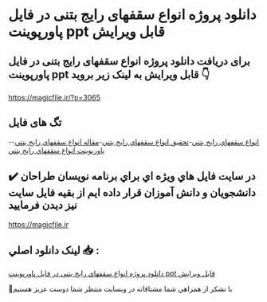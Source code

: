 # دانلود پروژه انواع سقفهای رایج بتنی در فایل پاورپوینت ppt قابل ویرایش

## برای دریافت دانلود پروژه انواع سقفهای رایج بتنی در فایل پاورپوینت ppt قابل ویرایش به لینک زیر بروید 👇

https://magicfile.ir/?p=3065

## تگ های فایل

-[انواع سقفهاي رايج بتني](https://magicfile.ir/product/%d9%be%d8%b1%d9%88%da%98%d9%87-%d8%a7%d9%86%d9%88%d8%a7%d8%b9-%d8%b3%d9%82%d9%81%d9%87%d8%a7%d9%8a-%d8%b1%d8%a7%d9%8a%d8%ac-%d8%a8%d8%aa%d9%86%d9%8a-%d8%af%d8%b1-%d9%81%d8%a7%db%8c%d9%84/)-[تحقیق انواع سقفهاي رايج بتني](https://magicfile.ir/product/%d9%be%d8%b1%d9%88%da%98%d9%87-%d8%a7%d9%86%d9%88%d8%a7%d8%b9-%d8%b3%d9%82%d9%81%d9%87%d8%a7%d9%8a-%d8%b1%d8%a7%d9%8a%d8%ac-%d8%a8%d8%aa%d9%86%d9%8a-%d8%af%d8%b1-%d9%81%d8%a7%db%8c%d9%84/)-[مقاله انواع سقفهاي رايج بتني](https://magicfile.ir/product/%d9%be%d8%b1%d9%88%da%98%d9%87-%d8%a7%d9%86%d9%88%d8%a7%d8%b9-%d8%b3%d9%82%d9%81%d9%87%d8%a7%d9%8a-%d8%b1%d8%a7%d9%8a%d8%ac-%d8%a8%d8%aa%d9%86%d9%8a-%d8%af%d8%b1-%d9%81%d8%a7%db%8c%d9%84/)-[پاورپوینت انواع سقفهاي رايج بتني](https://magicfile.ir/product/%d9%be%d8%b1%d9%88%da%98%d9%87-%d8%a7%d9%86%d9%88%d8%a7%d8%b9-%d8%b3%d9%82%d9%81%d9%87%d8%a7%d9%8a-%d8%b1%d8%a7%d9%8a%d8%ac-%d8%a8%d8%aa%d9%86%d9%8a-%d8%af%d8%b1-%d9%81%d8%a7%db%8c%d9%84/)

## ✔️ در سايت فايل هاي ويژه اي براي برنامه نويسان طراحان دانشجويان و دانش آموزان قرار داده ايم از بقيه فايل سايت نيز ديدن فرماييد

https://magicfile.ir


## لينک دانلود اصلي 📥 :

[دانلود پروژه انواع سقفهای رایج بتنی در فایل پاورپوینت ppt قابل ویرایش](https://magicfile.ir/product/%d9%be%d8%b1%d9%88%da%98%d9%87-%d8%a7%d9%86%d9%88%d8%a7%d8%b9-%d8%b3%d9%82%d9%81%d9%87%d8%a7%d9%8a-%d8%b1%d8%a7%d9%8a%d8%ac-%d8%a8%d8%aa%d9%86%d9%8a-%d8%af%d8%b1-%d9%81%d8%a7%db%8c%d9%84/) 


🙏با تشکر از همراهي شما مشتاقانه در وبسایت منتظر شما دوست عزیز هستیم

